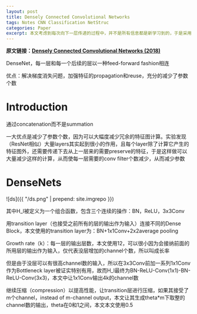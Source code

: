 ```yaml
---
layout: post
title: Densely Connected Convolutional Networks
tags: Notes CNN Classification NetStruc
categories: Paper
excerpt: 本文考虑到每次向下一层传递的过程中，并不是所有信息都是新学习到的，于是采用了一种很简单但也很巧妙的方式来简化每次向下传递时的操作。这样的思路和处理非常有趣，可以在之后的工作中借鉴
---
```


**原文链接：[Densely Connected Convolutional Networks (2018)](https://arxiv.org/pdf/1608.06993.pdf)**

DenseNet，每一层和每一个后续的层以一种feed-forward fashion相连

优点：解决梯度消失问题，加强特征的propagation和reuse，充分的减少了参数个数

# Introduction

通过concatenation而不是summation

一大优点是减少了参数个数，因为可以大幅度减少冗余的特征图计算。实验发现（ResNet相似）大量layers其实起到很小的作用，且每个layer除了计算它产生的特征图外，还需要传递下去从上一层来的需要preserve的特征，于是这样做可以大量减少这样的计算，从而使每一层需要的conv filter个数减少，从而减少参数

# DenseNets

![ds]({{ "/ds.png" | prepend: site.imgrepo }})

其中H_l被定义为一个组合函数，包含三个连续的操作：BN，ReLU，3x3Conv

用transition layer（也接受之前所有的层的输出作为输入）连接不同的Dense Block，本文使用的transition layer为：BN+1x1Conv+2x2average pooling

Growth rate（k）：每一层的输出层数，本文使用12，可以很小因为会接纳前面的所用层的输出作为输入，仅代表没层增加的channel个数，所以叫成长率

但是由于没层可以有很高channel数的输入，所以在3x3Conv前加一系列1x1Conv作为Bottleneck layer被证实特别有用，故而H_l最终为BN-ReLU-Conv(1x1)-BN-ReLU-Conv(3x3)，本文中让1x1Conv输出4k的channel数

继续压缩（compression）以提高性能，让transition层进行压缩，如果其接受了m个channel，instead of m-channel output，本文让其生成theta*m下取整的channel数的输出，theta在0和1之间，本文本文使用0.5

